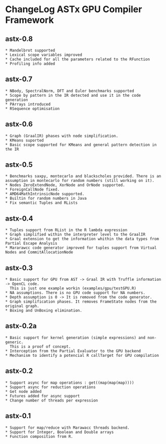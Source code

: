 # ChangeLog ASTx GPU Compiler Framework

## astx-0.8 
	* Mandelbrot supported
	* Lexical scope variables improved
	* Cache included for all the parameters related to the RFunction
	* Profiling info added 

## astx-0.7
	* NBody, SpectralNorm, DFT and Euler benchmarks supported
	* Scope by pattern in the IR detected and use it in the code generation
	* PArrays introduced 
	* RSequence optimisation 

## astx-0.6
	* Graph (GraalIR) phases with node simplification.
	* KMeans suported
	* Basic scope supported for KMeans and general pattern detection in the IR

## astx-0.5 
	* Benchmarks saxpy, montecarlo and blackscholes provided. There is an assumption in montecarlo for random numbers (still working on it).
	* Nodes ZeroExtendNode, XorNode and OrNode supported.
	* ForeignCallNode fixed.
	* AMD64MathIntrinsicNode supported.
	* Builtin for random numbers in Java
	* Fix semantic Tuples and RLists

## astx-0.4 
	* Tuples support from RList in the R lambda expression
	* Graph simplified within the interpreter level to the GraalIR
	* Graal extension to get the information whithin the data types from Partial Escape Analysis
	* Mararawcc code generator improved for tuples support from Virtual Nodes and CommitAllocationNode

## astx-0.3
	* Basic support for GPU from AST -> Graal IR with Truffle information -> OpenCL code.
      This is just one example workin (examples/gpu/testGPU.R) 
	* NA assumptions. There is no GPU code support for NA numbers. 
	* Depth assumption is 0 -> It is removed from the code generator.
	* Graph simplification phases. It removes FrameState nodes from the original graph.
	* Boxing and UnBoxing elimination. 

## astx-0.2a
	* Basic support for kernel generation (simple expressions) and non-generic.
      This is a proof of concept.
	* Interception from the Partial Evaluator to the GPU backend
	* Mechanism to identify a potencial R callTarget for GPU compilation

## astx-0.2
	* Support async for map operations : get((map(map(map))))
	* Support async for reduction operations
	* Get node added
	* Futures added for async support
	* Change number of threads per expression

## astx-0.1
	* Support for map/reduce with Marawacc threads backend. 
	* Support for Integer, Boolean and Double arrays
	* Function composition from R.


